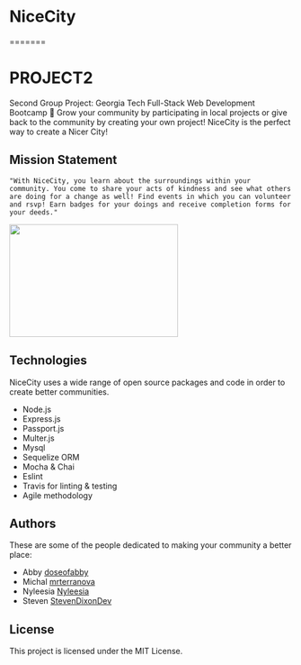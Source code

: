 # NiceCity
=======
# PROJECT2    
Second Group Project: Georgia Tech Full-Stack Web Development Bootcamp
:city_sunrise: Grow your community by participating in local projects or give back to the community by creating your own project! NiceCity is the perfect way to create a Nicer City!

## Mission Statement 

`"With NiceCity, you learn about the surroundings within your community.
You come to share your acts of kindness and see what others
are doing for a change as well! Find events in which you can volunteer and rsvp!
Earn badges for your doings and receive completion forms for your deeds."`

<img align="center" width="300" height="200" src="https://media.istockphoto.com/photos/voluteer-group-of-people-for-charity-donation-in-the-park-picture-id668214842?k=6&m=668214842&s=612x612&w=0&h=uc3c6XbgqXPP-URvQ6ZkWbp8tXfNhKbUkcB5CiQEM7E=">

## Technologies

NiceCity uses a wide range of open source packages and code in order to create better communities. 

- Node.js
- Express.js
- Passport.js
- Multer.js
- Mysql 
- Sequelize ORM
- Mocha & Chai
- Eslint
- Travis for linting & testing
- Agile methodology

## Authors

These are some of the people dedicated to making your community a better place:

- Abby [doseofabby](https://github.com/doseofabby)
- Michal [mrterranova](https://github.com/mrterranova)
- Nyleesia [Nyleesia](https://github.com/Nyleesia)
- Steven [StevenDixonDev](https://github.com/StevenDixonDev)

## License

This project is licensed under the MIT License.
